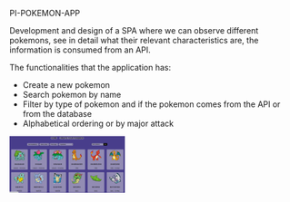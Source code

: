 PI-POKEMON-APP

Development and design of a SPA where we can observe different pokemons, see in detail what their relevant characteristics are, the information is consumed from an API.

The functionalities that the application has:

- Create a new pokemon
- Search pokemon by name
- Filter by type of pokemon and if the pokemon comes from the API or from the database
- Alphabetical ordering or by major attack

<img height="100" src="./home.png">

